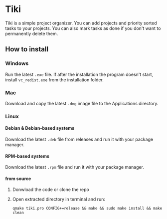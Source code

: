 # Tiki

Tiki is a simple project organizer. You can add projects and priority sorted tasks to your projects. You can also mark tasks as done if you don't want to permanently delete them.

## How to install

### Windows

Run the latest `.exe` file.
If after the installation the program doesn't start, install `vc_redist.exe` from the installation folder.

### Mac

Download and copy the latest `.dmg` image file to the Applications directory.

### Linux

#### Debian & Debian-based systems

Download the latest `.deb` file from releases and run it with your package manager.

#### RPM-based systems

Download the latest `.rpm` file and run it with your package manager.

#### from source

1. Donwload the code or clone the repo
2. Open extracted directory in terminal and run:

   `qmake tiki.pro CONFIG+=release && make && sudo make install && make clean`
